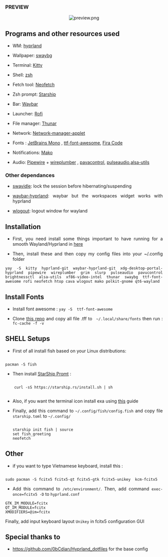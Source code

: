 

### PREVIEW

<div align="justify">
    <div align="center">
      <img src="https://github.com/theshy-arch/hyprland-dotfiles/assets/95228594/99761551-9592-405c-bc72-e41cb56c360a" alt="preview.png">
</div> 

## Programs and other resources used

- WM: [hyprland](https://hyprland.org/)

- Wallpaper: [swaybg](https://github.com/swaywm/swaybg)

- Terminal: [Kitty](https://sw.kovidgoyal.net/kitty/)

- Shell: [zsh](https://wiki.archlinux.org/index.php/zsh)

- Fetch tool: [Neofetch](#)

- Zsh prompt: [Starship](https://starship.rs/)

- Bar: [Waybar](https://github.com/Alexays/Waybar)

- Launcher: [Rofi](https://github.com/davatorium/rofi)

- File manager: [Thunar](#)

- Network: [Network-manager-applet](#)

-  Fonts : [JetBrains Mono](#) , [ttf-font-awesome](#), [Fira Code](#)

- Notifications: [Mako](https://github.com/emersion/mako)

- Audio: [Pipewire](https://pipewire.org/) + [wireplumber](https://pipewire.pages.freedesktop.org/wireplumber/)
    , [pavacontrol](#), [pulseaudio](#),[alsa-utils](#)

### Other dependances

- [swayidle](https://github.com/swaywm/swayidle): lock the session before hibernating/suspending

- [waybar-hyprland](https://aur.archlinux.org/packages/waybar-hyprland): waybar but the workspaces widget works with hyprland

- [wlogout](https://github.com/ArtsyMacaw/wlogout): logout window for wayland

## Installation
- First, you need install some things important to have running for a smooth Wayland/Hyprland in <a href="https://wiki.hyprland.org/Useful-Utilities/Must-have/">here</a>

- Then,  install these and then copy my config files into your ~/.config folder

```shell
yay -S kitty hyprland-git waybar-hyprland-git xdg-desktop-portal-hyprland pipewire wireplumber grim slurp pulseaudio pavucontrol brightnessctl alsa-utils xf86-video-intel thunar swaybg ttf-font-awesome rofi neofetch htop cava wlogout mako polkit-gnome qt6-wayland
```

## Install Fonts

- Install  font awesome : ``` yay -S  ttf-font-awesome ```

- Clone <a href="https://github.com/theshy-arch/fotns">this repo</a> and copy all file .tff to ``` ~/.local/share/fonts``` 
then run : ``` fc-cache -f -v ```

## SHELL Setups
 
- First of all install fish based on your Linux distributions:

```shell

pacman -S fish

```
- Then  install  [StarShip Promt](https://starship.rs/) :
```shell
    
    curl -sS https://starship.rs/install.sh | sh
    
```
- Also, if you want the terminal icon install exa using <a href="https://the.exa.website/install">this</a> guide
- Finally,  add this command to ``` ~/.config/fish/config.fish ``` and copy file ```starship.toml``` to ```~/.config/```
    
    ```shell
    
    starship init fish | source
    set fish_greeting
    neofetch
    
    ```

## Other

- if you want to type Vietnamese keyboard,  install this :

```shell

sudo pacman -S fcitx5 fcitx5-qt fcitx5-gtk fcitx5-unikey  kcm-fcitx5

```
- Add this command to ``` /etc/environment/ ```. Then, add command ``` exec-once=fcitx5 -D ``` to ```hyprland.conf ```

```shell
GTK_IM_MODULE=fcitx
QT_IM_MODULE=fcitx
XMODIFIERS=@im=fcitx

```
Finally, add input keyboard layout ```Unikey``` in fcitx5 configuration GUI

## Special thanks to 

-  https://github.com/0bCdian/Hyprland_dotfiles for the base config
